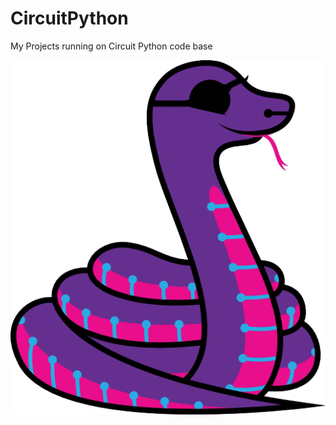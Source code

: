 # CircuitPython

My Projects running on Circuit Python code base

![](https://raw.githubusercontent.com/DJDevon3/CircuitPython/main/blinka_pirate.png)
